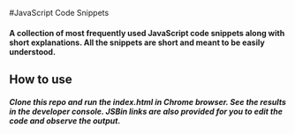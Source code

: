 #JavaScript Code Snippets
#### A collection of most frequently used JavaScript code snippets along with short explanations. All the snippets are short and meant to be easily understood.

## How to use
##### Clone this repo and run the index.html in Chrome browser. See the results in the developer console. JSBin links are also provided for you to edit the code and observe the output.
